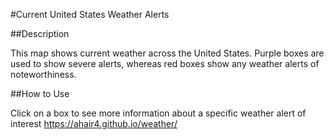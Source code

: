 #Current United States Weather Alerts


##Description 

This map shows current weather across the United States. Purple boxes are used to show severe alerts, whereas red boxes show any weather alerts of noteworthiness. 


##How to Use

Click on a box to see more information about a specific weather alert of interest 
<https://ahair4.github.io/weather/>
